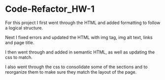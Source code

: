# Code-Refactor_HW-1

For this project I first went through the HTML and added formatting to follow a logical structure. 

Next I fixed errors and updated the HTML with img tag, img alt text, links and page title. 

I then went through and added in semantic HTML, as well as updating the css to match. 

I also went through the css to consolidate some of the sections and to reorganize them to make sure they match the layout of the page. 